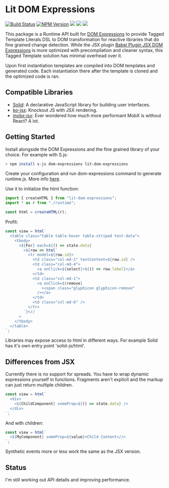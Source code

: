 # Lit DOM Expressions

[![Build Status](https://img.shields.io/travis/com/ryansolid/dom-expressions.svg?style=flat)](https://travis-ci.com/ryansolid/dom-expressions)
[![NPM Version](https://img.shields.io/npm/v/lit-dom-expressions.svg?style=flat)](https://www.npmjs.com/package/lit-dom-expressions)
![](https://img.shields.io/bundlephobia/minzip/lit-dom-expressions.svg?style=flat)
![](https://img.shields.io/david/ryansolid/lit-dom-expressions.svg?style=flat)
![](https://img.shields.io/npm/dt/lit-dom-expressions.svg?style=flat)

This package is a Runtime API built for [DOM Expressions](https://github.com/ryansolid/dom-expressions) to provide Tagged Template Literals DSL to DOM transformation for reactive libraries that do fine grained change detection. While the JSX plugin [Babel Plugin JSX DOM Expressions](https://github.com/ryansolid/dom-expressions/blob/master/packages/babel-plugin-jsx-dom-expressions) is more optimized with precompilation and cleaner syntax, this Tagged Template solution has minimal overhead over it.

Upon first instantiation templates are compiled into DOM templates and generated code. Each instantiation there after the template is cloned and the optimized code is ran.

## Compatible Libraries

- [Solid](https://github.com/ryansolid/solid): A declarative JavaScript library for building user interfaces.
- [ko-jsx](https://github.com/ryansolid/ko-jsx): Knockout JS with JSX rendering.
- [mobx-jsx](https://github.com/ryansolid/mobx-jsx): Ever wondered how much more performant MobX is without React? A lot.

## Getting Started

Install alongside the DOM Expressions and the fine grained library of your choice. For example with S.js:

```sh
> npm install s-js dom-expressions lit-dom-expressions
```

Create your configuration and run dom-expressions command to generate runtime.js. More info [here](https://github.com/ryansolid/dom-expressions).

Use it to initialize the html function:

```js
import { createHTML } from "lit-dom-expressions";
import * as r from "./runtime";

const html = createHTML(r);
```

Profit:

```js
const view = html`
  <table class="table table-hover table-striped test-data">
    <tbody>
      <${For} each=${() => state.data}
        >${row => html`
          <tr model=${row.id}>
            <td class="col-md-1" textContent=${row.id} />
            <td class="col-md-4">
              <a onClick=${select}>${() => row.label}</a>
            </td>
            <td class="col-md-1">
              <a onClick=${remove}
                ><span class="glyphicon glyphicon-remove"
              /></a>
            </td>
            <td class="col-md-6" />
          </tr>
        `}<//
      >
    </tbody>
  </table>
`;
```

Libraries may expose access to html in different ways. For example Solid has it's own entry point 'solid-js/html'.

## Differences from JSX

Currently there is no support for spreads. You have to wrap dynamic expressions yourself in functions. Fragments aren't explicit and the markup can just return multiple children.

```js
const view = html`
  <div>
    <${ChildComponent} someProp=${() => state.data} />
  </div>
`;
```

And with children:

```js
const view = html`
  <${MyComponent} someProp=${value}>Child Content<//>
`;
```

Synthetic events more or less work the same as the JSX version.

## Status

I'm still working out API details and improving performance.
